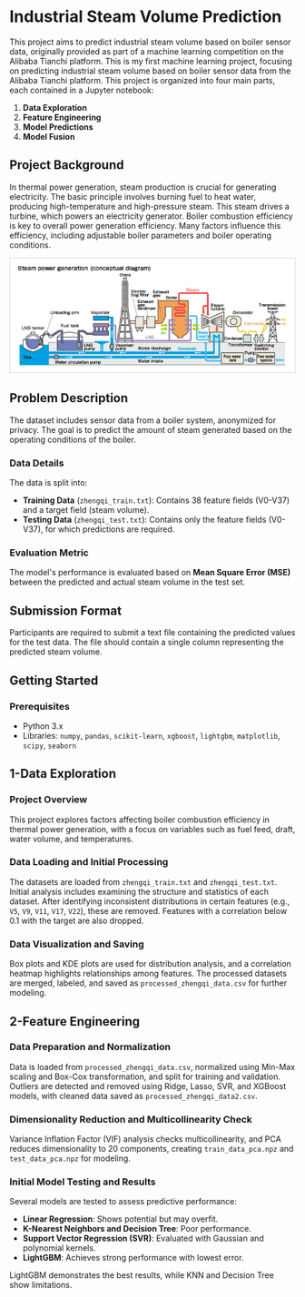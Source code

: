 # Industrial Steam Volume Prediction

This project aims to predict industrial steam volume based on boiler sensor data, originally provided as part of a machine learning competition on the Alibaba Tianchi platform.
This is my first machine learning project, focusing on predicting industrial steam volume based on boiler sensor data from the Alibaba Tianchi platform. This project is organized into four main parts, each contained in a Jupyter notebook:

1. **Data Exploration**
2. **Feature Engineering**
3. **Model Predictions**
4. **Model Fusion**


## Project Background

In thermal power generation, steam production is crucial for generating electricity. The basic principle involves burning fuel to heat water, producing high-temperature and high-pressure steam. This steam drives a turbine, which powers an electricity generator. Boiler combustion efficiency is key to overall power generation efficiency. Many factors influence this efficiency, including adjustable boiler parameters and boiler operating conditions.

<div style="text-align: center;">
  <img src="./pic/Steam_Power_Generation.jpg" alt="description">
</div>



## Problem Description

The dataset includes sensor data from a boiler system, anonymized for privacy. The goal is to predict the amount of steam generated based on the operating conditions of the boiler.

### Data Details

The data is split into:
- **Training Data** (`zhengqi_train.txt`): Contains 38 feature fields (V0-V37) and a target field (steam volume).
- **Testing Data** (`zhengqi_test.txt`): Contains only the feature fields (V0-V37), for which predictions are required.

### Evaluation Metric

The model's performance is evaluated based on **Mean Square Error (MSE)** between the predicted and actual steam volume in the test set.

## Submission Format

Participants are required to submit a text file containing the predicted values for the test data. The file should contain a single column representing the predicted steam volume.

## Getting Started

### Prerequisites

- Python 3.x
- Libraries: `numpy`, `pandas`, `scikit-learn`, `xgboost`, `lightgbm`, `matplotlib`, `scipy`, `seaborn`



## 1-Data Exploration
### Project Overview
This project explores factors affecting boiler combustion efficiency in thermal power generation, with a focus on variables such as fuel feed, draft, water volume, and temperatures.

### Data Loading and Initial Processing
The datasets are loaded from `zhengqi_train.txt` and `zhengqi_test.txt`. Initial analysis includes examining the structure and statistics of each dataset. After identifying inconsistent distributions in certain features (e.g., `V5`, `V9`, `V11`, `V17`, `V22`), these are removed. Features with a correlation below 0.1 with the target are also dropped.

### Data Visualization and Saving
Box plots and KDE plots are used for distribution analysis, and a correlation heatmap highlights relationships among features. The processed datasets are merged, labeled, and saved as `processed_zhengqi_data.csv` for further modeling.


## 2-Feature Engineering

### Data Preparation and Normalization
Data is loaded from `processed_zhengqi_data.csv`, normalized using Min-Max scaling and Box-Cox transformation, and split for training and validation. Outliers are detected and removed using Ridge, Lasso, SVR, and XGBoost models, with cleaned data saved as `processed_zhengqi_data2.csv`.

### Dimensionality Reduction and Multicollinearity Check
Variance Inflation Factor (VIF) analysis checks multicollinearity, and PCA reduces dimensionality to 20 components, creating `train_data_pca.npz` and `test_data_pca.npz` for modeling.

### Initial Model Testing and Results
Several models are tested to assess predictive performance:
- **Linear Regression**: Shows potential but may overfit.
- **K-Nearest Neighbors and Decision Tree**: Poor performance.
- **Support Vector Regression (SVR)**: Evaluated with Gaussian and polynomial kernels.
- **LightGBM**: Achieves strong performance with lowest error.

LightGBM demonstrates the best results, while KNN and Decision Tree show limitations.





